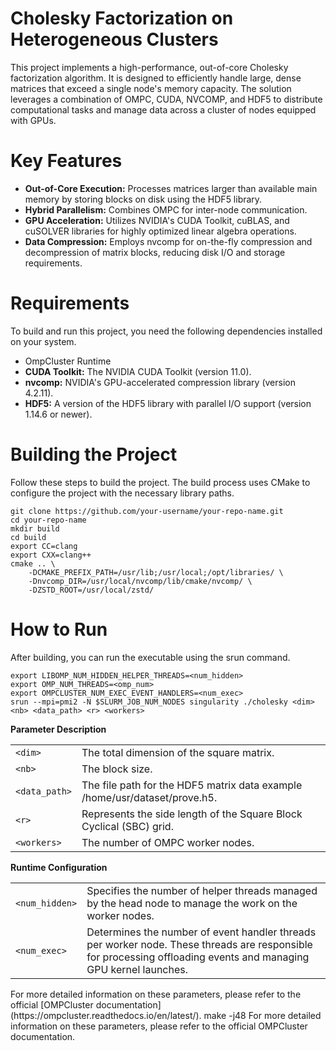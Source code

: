 # Cholesky Factorization on Heterogeneous Clusters
This project implements a high-performance, out-of-core Cholesky factorization algorithm. It is designed to efficiently handle large, dense matrices that exceed a single node's memory capacity. The solution leverages a combination of OMPC, CUDA, NVCOMP, and HDF5 to distribute computational tasks and manage data across a cluster of nodes equipped with GPUs.
# Key Features
* **Out-of-Core Execution:** Processes matrices larger than available main memory by storing blocks on disk using the HDF5 library.
* **Hybrid Parallelism:** Combines OMPC for inter-node communication.
* **GPU Acceleration:** Utilizes NVIDIA's CUDA Toolkit, cuBLAS, and cuSOLVER libraries for highly optimized linear algebra operations.
* **Data Compression:** Employs nvcomp for on-the-fly compression and decompression of matrix blocks, reducing disk I/O and storage requirements.
# Requirements
To build and run this project, you need the following dependencies installed on your system.
* OmpCluster Runtime
* **CUDA Toolkit:** The NVIDIA CUDA Toolkit (version 11.0).
* **nvcomp:** NVIDIA's GPU-accelerated compression library (version 4.2.11).
* **HDF5:** A version of the HDF5 library with parallel I/O support (version 1.14.6 or newer).
# Building the Project
Follow these steps to build the project. The build process uses CMake to configure the project with the necessary library paths.
```
git clone https://github.com/your-username/your-repo-name.git
cd your-repo-name
mkdir build
cd build
export CC=clang
export CXX=clang++
cmake .. \
    -DCMAKE_PREFIX_PATH=/usr/lib;/usr/local;/opt/libraries/ \
    -Dnvcomp_DIR=/usr/local/nvcomp/lib/cmake/nvcomp/ \
    -DZSTD_ROOT=/usr/local/zstd/
```
# How to Run
After building, you can run the executable using the srun command.
```
export LIBOMP_NUM_HIDDEN_HELPER_THREADS=<num_hidden>
export OMP_NUM_THREADS=<omp_num>
export OMPCLUSTER_NUM_EXEC_EVENT_HANDLERS=<num_exec>
srun --mpi=pmi2 -N $SLURM_JOB_NUM_NODES singularity ./cholesky <dim> <nb> <data_path> <r> <workers>
```
**Parameter	Description**
<table>
  <tr>
    <td> <code>&lt;dim&gt;</code> </td>
    <td> The total dimension of the square matrix. </td>
  </tr>
  <tr>
    <td> <code>&lt;nb&gt;</code> </d>
    <td> The block size.</td>
  </tr>
  <tr>
    <td> <code>&lt;data_path&gt;</code> </td>
    <td> The file path for the HDF5 matrix data example /home/usr/dataset/prove.h5.</td>
  </tr>
  <tr>
    <td> <code>&lt;r&gt;</code> </td>
    <td> Represents the side length of the Square Block Cyclical (SBC) grid. </td>
  </tr>
  <tr>
    <td> <code>&lt;workers&gt;</code> </td>
    <td> The number of OMPC worker nodes. </td>
  </tr>
</table>
	  
**Runtime Configuration**
<table>
  <tr>
    <td> <code>&lt;num_hidden&gt;</code> </td>
    <td> Specifies the number of helper threads managed by the head node to manage the work on the worker nodes. </td>
  </tr>
  <tr>
    <td> <code>&lt;num_exec&gt;</code></td>
    <td> Determines the number of event handler threads per worker node. These threads are responsible for processing offloading events and managing GPU kernel launches.</td>
  </tr>
</table>   
For more detailed information on these parameters, please refer to the official [OMPCluster documentation] (https://ompcluster.readthedocs.io/en/latest/).
make -j48
For more detailed information on these parameters, please refer to the official OMPCluster documentation.
